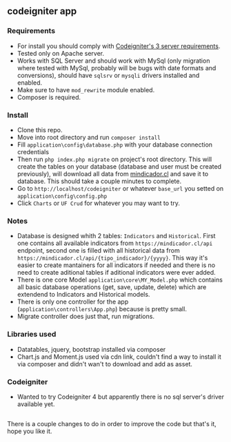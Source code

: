 ## codeigniter app

### Requirements
- For install you should comply with [Codeigniter's 3 server requirements](https://codeigniter.com/userguide3/general/requirements.html). 
- Tested only on Apache server.
- Works with SQL Server and should work with MySql (only migration where tested with MySql, probably will be bugs with date formats and conversions), should have `sqlsrv` or `mysqli` drivers installed and enabled.
- Make sure to have `mod_rewrite` module enabled.
- Composer is required.

### Install
- Clone this repo.
- Move into root directory and run `composer install`
- Fill `application\config\database.php` with your database connection credentials
- Then run `php index.php migrate` on project's root directory. This will create the tables on your database (database and user must be created previously), will download all data from [mindicador.cl](https://mindicador.cl/) and save it to database. This should take a couple minutes to complete.
- Go to `http://localhost/codeigniter` or whatever `base_url` you setted on `application\config\config.php` 
- Click `Charts` or `UF Crud` for whatever you may want to try.

### Notes
- Database is designed whith 2 tables: `Indicators` and `Historical`. First one contains all available indicators from `https://mindicador.cl/api` endpoint, second one is filled with all historical data from `https://mindicador.cl/api/{tipo_indicador}/{yyyy}`. This way it's easier to create mantainers for all indicators if needed and there is no need to create aditional tables if aditional indicators were ever added.
- There is one core Model `application\core\MY_Model.php` which contains all basic database operations (get, save, update, delete) which are extendend to Indicators and Historical models.
- There is only one controller for the app (`application\controllers\App.php`) because is pretty small.
- Migrate controller does just that, run migrations.

### Libraries used
- Datatables, jquery, bootstrap installed via composer
- Chart.js and Moment.js used vía cdn link, couldn't find a way to install it via composer and didn't wan't to download and add as asset.

### Codeigniter
- Wanted to try Codeigniter 4 but apparently there is no sql server's driver available yet.

##
There is a couple changes to do in order to improve the code but that's it, hope you like it.
